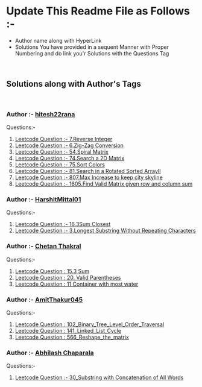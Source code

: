 # Update This Readme File as Follows :-

<ul>
    <li>Author name along with HyperLink</li>
    <li>Solutions You have provided in a sequent Manner with Proper Numbering and do link you'r Solutions with the Questions Tag</li>
</ul>
<br>

## Solutions along with Author's Tags

<br>

### Author :- [hitesh22rana](https://github.com/hitesh22rana)

Questions:-

1. [Leetcode Question :- 7.Reverse Integer](7_Reverse_integer.cpp)
2. [Leetcode Question :- 6.Zig-Zag Conversion](6_Zig-Zag_conversion.cpp)
3. [Leetcode Question :- 54.Spiral Matrix](54_SPiral_Matrix.cpp)
4. [Leetcode Question :- 74.Search a 2D Matrix](74_Search_a_2D_Matrix.cpp)
5. [Leetcode Question :- 75.Sort Colors](75_Sort_Colors.cpp)
6. [Leetcode Question :- 81.Search in a Rotated Sorted ArrayII](81_Search_in_Rotated_Sorted_ArrayII.cpp)
7. [Leetcode Question :- 807.Max Increase to keep city skyline](807_Max_Increase_to_keep_city_skyline.cpp)
8. [Leetcode Question :- 1605.Find Valid Matrix given row and column sum](1605_Find_valid_matrix_given_row_and_column_sum.cpp)

### Author :- [HarshitMittal01](https://github.com/HarshitMittal01)

Questions:-

1. [Leetcode Question :- 16.3Sum Closest](16_3Sum_Closest.cpp)
2. [Leetcode Question :- 3.Longest Substring Without Repeating Characters](3_Longest_Substring_Without_Repeating_Characters.cpp)

### Author :- [Chetan Thakral](https://github.com/chetan-2002)

Questions:-

1. [Leetcode Question : 15.3 Sum](15.3-sum.cpp)
2. [Leetcode Question : 20. Valid Parentheses](20.valid-parentheses.cpp)
3. [Leetcode Question : 11 Container with most water](11.container-with-most-water.cpp)

### Author :- [AmitThakur045](https://github.com/AmitThakur045)

Questions:-

1. [Leetcode Question : 102_Binary_Tree_Level_Order_Traversal](102_Binary_Tree_Level_Order_Traversal.cpp)
2. [Leetcode Question : 141_Linked_List_Cycle](141_Linked_List_Cycle.cpp)
3. [Leetcode Question : 566_Reshape_the_matrix](566_Reshape_the_matrix.cpp)

### Author :- [Abhilash Chaparala](https://github.com/abhilashchaparala)

Questions:-

1. [Leetcode Question :- 30_Substring with Concatenation of All Words](30_Substring_with_Concatenation_of_All_Words.cpp)

